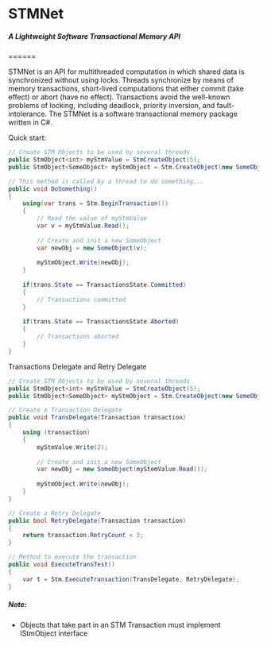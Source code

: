 # STMNet 
##### A Lightweight Software Transactional Memory API
======

STMNet is an API for multithreaded computation in which shared data is synchronized without using locks. Threads synchronize by means of memory transactions, short-lived computations that either commit (take effect) or abort (have no effect). Transactions avoid the well-known problems of locking, including deadlock, priority inversion, and fault-intolerance. The STMNet is a software transactional memory package written in C#.

Quick start:

````c#
// Create STM Objects to be used by several threads
public StmObject<int> myStmValue = StmCreateObject(5);
public StmObject<SomeObject> myStmObject = Stm.CreateObject(new SomeObject(initValue));

// This method is called by a thread to do something...
public void DoSomething()
{
	using(var trans = Stm.BeginTransaction())
    {
    	// Read the value of myStmValue
    	var v = myStmValue.Read();
        
        // Create and init a new SomeObject
        var newObj = new SomeObject(v);
        
        myStmObject.Write(newObj);
    }
    
    if(trans.State == TransactionsState.Committed)
    {
		// Transactions committed 
    }
    
    if(trans.State == TransactionsState.Aborted)
    {
    	// Transactions aborted 
    }
}
````

Transactions Delegate and Retry Delegate

````c#
// Create STM Objects to be used by several threads
public StmObject<int> myStmValue = StmCreateObject(5);
public StmObject<SomeObject> myStmObject = Stm.CreateObject(new SomeObject(initValue));

// Create a Transaction Delegate
public void TransDelegate(Transaction transaction)
{
	using (transaction)
	{
		myStmValue.Write(2);
        
        // Create and init a new SomeObject
        var newObj = new SomeObject(myStemValue.Read());
        
        myStmObject.Write(newObj);
	}
}

// Create a Retry Delegate
public bool RetryDelegate(Transaction transaction)
{
	return transaction.RetryCount < 3;
}

// Method to execute the transaction
public void ExecuteTransTest()
{
	var t = Stm.ExecuteTransaction(TransDelegate, RetryDelegate);
}
````

##### Note:
* Objects that take part in an STM Transaction must implement IStmObject interface